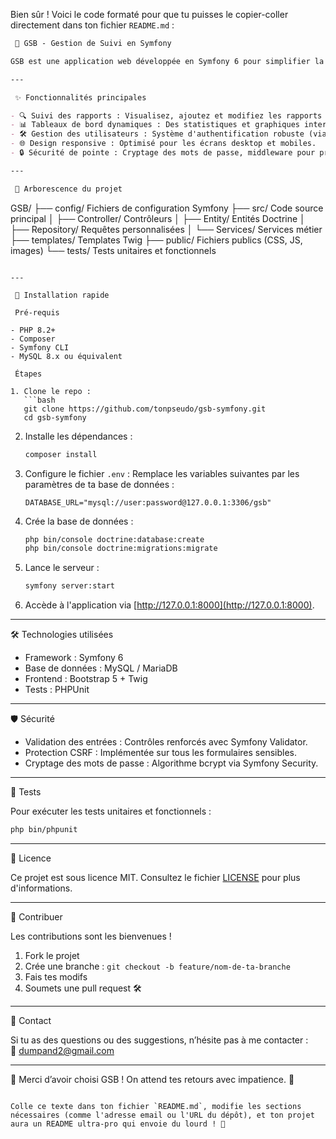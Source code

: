 Bien sûr ! Voici le code formaté pour que tu puisses le copier-coller directement dans ton fichier `README.md` :  

```markdown
 🚀 GSB - Gestion de Suivi en Symfony

GSB est une application web développée en Symfony 6 pour simplifier la gestion et le suivi des activités. Que ce soit pour la gestion des collaborateurs, des rapports ou des données complexes, GSB propose une interface intuitive et performante.  

---

 ✨ Fonctionnalités principales

- 🔍 Suivi des rapports : Visualisez, ajoutez et modifiez les rapports en un clin d'œil.
- 📊 Tableaux de bord dynamiques : Des statistiques et graphiques interactifs pour piloter vos données.
- 🛠️ Gestion des utilisateurs : Système d'authentification robuste (via Symfony Security) avec rôles et permissions.
- 🌐 Design responsive : Optimisé pour les écrans desktop et mobiles.
- 🔒 Sécurité de pointe : Cryptage des mots de passe, middleware pour protéger les routes sensibles.

---

 📂 Arborescence du projet

```
GSB/
├── config/            Fichiers de configuration Symfony
├── src/               Code source principal
│   ├── Controller/    Contrôleurs
│   ├── Entity/        Entités Doctrine
│   ├── Repository/    Requêtes personnalisées
│   └── Services/      Services métier
├── templates/         Templates Twig
├── public/            Fichiers publics (CSS, JS, images)
└── tests/             Tests unitaires et fonctionnels
```

---

 🚀 Installation rapide

 Pré-requis

- PHP 8.2+
- Composer
- Symfony CLI
- MySQL 8.x ou équivalent

 Étapes

1. Clone le repo :
   ```bash
   git clone https://github.com/tonpseudo/gsb-symfony.git
   cd gsb-symfony
   ```

2. Installe les dépendances :
   ```bash
   composer install
   ```

3. Configure le fichier `.env` :
   Remplace les variables suivantes par les paramètres de ta base de données :
   ```env
   DATABASE_URL="mysql://user:password@127.0.0.1:3306/gsb"
   ```

4. Crée la base de données :
   ```bash
   php bin/console doctrine:database:create
   php bin/console doctrine:migrations:migrate
   ```

5. Lance le serveur :
   ```bash
   symfony server:start
   ```

6. Accède à l'application via [http://127.0.0.1:8000](http://127.0.0.1:8000).

---

 🛠️ Technologies utilisées

- Framework : Symfony 6
- Base de données : MySQL / MariaDB
- Frontend : Bootstrap 5 + Twig
- Tests : PHPUnit

---

 🛡️ Sécurité

- Validation des entrées : Contrôles renforcés avec Symfony Validator.
- Protection CSRF : Implémentée sur tous les formulaires sensibles.
- Cryptage des mots de passe : Algorithme bcrypt via Symfony Security.

---

 🧪 Tests

Pour exécuter les tests unitaires et fonctionnels :
```bash
php bin/phpunit
```

---

 📄 Licence

Ce projet est sous licence MIT. Consultez le fichier [LICENSE](LICENSE) pour plus d'informations.

---

 🤝 Contribuer

Les contributions sont les bienvenues !  

1. Fork le projet  
2. Crée une branche : `git checkout -b feature/nom-de-ta-branche`
3. Fais tes modifs  
4. Soumets une pull request 🛠️  

---

 📧 Contact

Si tu as des questions ou des suggestions, n’hésite pas à me contacter :  
📩 [dumpand2@gmail.com](mailto:dumpand2@gmail.com)  

---

🎉 Merci d’avoir choisi GSB ! On attend tes retours avec impatience. 🚀
```

Colle ce texte dans ton fichier `README.md`, modifie les sections nécessaires (comme l'adresse email ou l'URL du dépôt), et ton projet aura un README ultra-pro qui envoie du lourd ! 🎉
